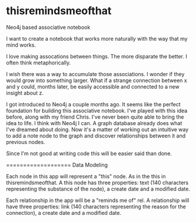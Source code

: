 thisremindsmeofthat
===================

Neo4j based associative notebook

I want to create a notebook that works more naturally with the way that my mind works. 

I love making assocations between things.  The more disparate the better.  I often think metaphorically. 

I wish there was a way to accumulate those associations.  I wonder if they would grow into something larger.  What if a strange connection between x and y could, months later, be easily accessible and connected to a new insight about z. 

I got introduced to Neo4j a couple months ago.  It seems like the perfect foundation for building this associative notebook.  I've played with this idea before, along with my friend Chris. I've never been quite able to bring the idea to life. I think with Neo4j I can.  A graph database already does what I've dreamed about doing. Now it's a matter of working out an intuitive way to add a note node to the graph and discover relationships between it and previous nodes. 

Since I'm not good at writing code this will be easier said than done.

===================
Data Modeling

Each node in this app will represent a "this" node.  As in the this in thisremindsmeofthat. A this node has three properties: text (140 characters representing the substance of the node), a create date and a modified date.

Each relationship in the app will be a "reminds me of" rel. A relationship will have three properties: link (140 characters representing the reason for the connection), a create date and a modified date.

